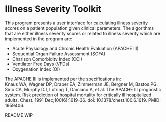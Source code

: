 # Illness Severity Toolkit
This program presents a user interface for calculating illness severity scores on a patient
population given clinical parameters. The algorithms that are either illness severity scores
or related to illness severity which are implemented in the program are:
- Acute Physiology and Chronic Health Evaluation (APACHE III)
- Sequential Organ Failure Assessment (SOFA)
- Charlson Comorbidity Index (CCI)
- Ventilator Free Days (VFDs)
- Oxygenation Index (OI)

The APACHE III is implemented per the specifications in:  
Knaus WA, Wagner DP, Draper EA, Zimmerman JE, Bergner M, Bastos PG, Sirio CA, Murphy DJ, Lotring T, Damiano A, et al.
The APACHE III prognostic system. Risk prediction of hospital mortality for critically ill hospitalized adults. Chest. 1991 Dec;100(6):1619-36. doi: 10.1378/chest.100.6.1619. PMID: 1959406.


README WIP
